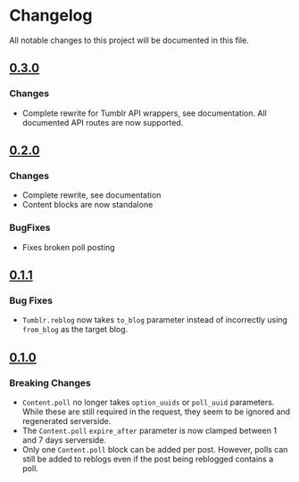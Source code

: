 # Changelog

All notable changes to this project will be documented in this file.

## [0.3.0]

### Changes

- Complete rewrite for Tumblr API wrappers, see documentation.
  All documented API routes are now supported.

## [0.2.0]

### Changes

- Complete rewrite, see documentation
- Content blocks are now standalone

### BugFixes

- Fixes broken poll posting

## [0.1.1]

### Bug Fixes

- `Tumblr.reblog` now takes `to_blog` parameter instead of incorrectly
  using `from_blog` as the target blog.

## [0.1.0]

### Breaking Changes

- `Content.poll` no longer takes `option_uuids` or `poll_uuid` parameters. While
  these are still required in the request, they seem to be ignored and
  regenerated serverside.
- The `Content.poll` `expire_after` parameter is now clamped between 1 and 7
  days serverside.
- Only one `Content.poll` block can be added per post. However, polls can still
  be added to reblogs even if the post being reblogged contains a poll.

[0.3.0]: https://github.com/James-Ansley/tumblr-dot-com/compare/v0.2.0...v0.3.0

[0.2.0]: https://github.com/James-Ansley/tumblr-dot-com/compare/v0.1.1...v0.2.0

[0.1.1]: https://github.com/James-Ansley/tumblr-dot-com/compare/v0.1.0...v0.1.1

[0.1.0]: https://github.com/James-Ansley/tumblr-dot-com/compare/v0.0.1...v0.1.0
